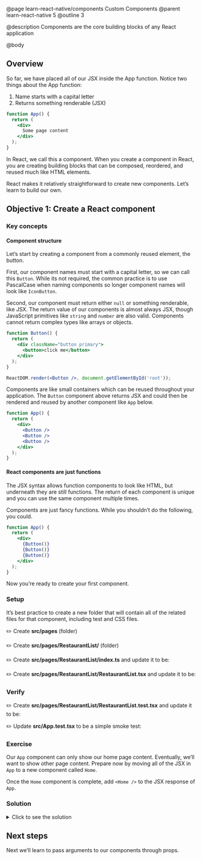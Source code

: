 @page learn-react-native/components Custom Components
@parent learn-react-native 5
@outline 3

@description Components are the core building blocks of any React application

@body

## Overview

So far, we have placed all of our JSX inside the App function. Notice two things about the App function:

1. Name starts with a capital letter
2. Returns something renderable (JSX)

```jsx
function App() {
  return (
    <div>
      Some page content
    </div>
  );
}
```

In React, we call this a component. When you create a component in React, you are creating building blocks that can be composed, reordered, and reused much like HTML elements.

React makes it relatively straightforward to create new components. Let’s learn to build our own.

## Objective 1: Create a React component

### Key concepts

#### Component structure

Let’s start by creating a component from a commonly reused element, the button.

First, our component names must start with a capital letter, so we can call this `Button`. While its not required, the common practice is to use PascalCase when naming components so longer component names will look like `IconButton`.

Second, our component must return either `null` or something renderable, like JSX. The return value of our components is almost always JSX, though JavaScript primitives like `string` and `number` are also valid. Components cannot return complex types like arrays or objects.

```jsx
function Button() {
  return (
    <div className="button primary">
      <button>click me</button>
    </div>
  );
}

ReactDOM.render(<Button />, document.getElementById('root'));
```

Components are like small containers which can be reused throughout your application. The `Button` component above returns JSX and could then be rendered and reused by another component like `App` below.

```jsx
function App() {
  return (
    <div>
      <Button />
      <Button />
      <Button />
    </div>
  );
}
```

#### React components are just functions

The JSX syntax allows function components to look like HTML, but underneath they are still functions. The return of each component is unique and you can use the same component multiple times.

Components are just fancy functions. While you shouldn’t do the following, you could.

```jsx
function App() {
  return (
    <div>
      {Button()}
      {Button()}
      {Button()}
    </div>
  );
}
```

Now you’re ready to create your first component.

### Setup

It’s best practice to create a new folder that will contain all of the related files for that component, including test and CSS files.

✏️ Create **src/pages** (folder)

✏️ Create **src/pages/RestaurantList/** (folder)

✏️ Create **src/pages/RestaurantList/index.ts** and update it to be:


✏️ Create **src/pages/RestaurantList/RestaurantList.tsx** and update it to be:


### Verify

✏️ Create **src/pages/RestaurantList/RestaurantList.test.tsx** and update it to be:



✏️ Update **src/App.test.tsx** to be a simple smoke test:


### Exercise

Our `App` component can only show our home page content. Eventually, we’ll want to show other page content. Prepare now by moving all of the JSX in `App` to a new component called `Home`.

Once the `Home` component is complete, add `<Home />` to the JSX response of `App`.

### Solution

<details>
<summary>Click to see the solution</summary>

✏️ Update **src/App.tsx**

✏️ Update **src/pages/RestaurantList/RestaurantList.tsx**

</details>

## Next steps

Next we’ll learn to pass arguments to our components through props.